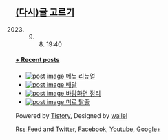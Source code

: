 ## [(다시)귤 고르기](/99)

2023. 9. 8. 19:40

#### [+ Recent posts](/category)

* [![post image]()
  메뉴 리뉴얼](/202)
* [![post image]()
  배달](/201)
* [![post image]()
  바탕화면 정리](/200)
* [![post image]()
  미로 탈출](/199)

Powered by [Tistory](http://www.tistory.com/), Designed by
[wallel](http://wallel.com/)

[Rss Feed](https://sweet-die-is-back.tistory.com/rss) and
[Twitter](https://www.twitter.com/),
[Facebook](https://www.facebook.com/),
[Youtube](https://www.youtube.com/),
[Google+](https://plus.google.com/)
